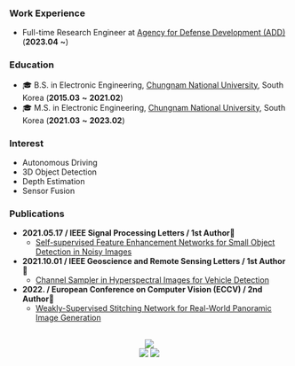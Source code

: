 ### Work Experience
* Full-time Research Engineer at [Agency for Defense Development (ADD)](https://www.add.re.kr/eps) (**2023.04** **~**)

### Education
* 🎓 B.S. in Electronic Engineering, [Chungnam National University](https://plus.cnu.ac.kr/html/en/), South Korea (**2015.03** **~** **2021.02**)
* 🎓 M.S. in Electronic Engineering, [Chungnam National University](https://plus.cnu.ac.kr/html/en/), South Korea (**2021.03** **~** **2023.02**) 

### Interest
* Autonomous Driving
* 3D Object Detection  
* Depth Estimation
* Sensor Fusion

### Publications
* **2021.05.17 / IEEE Signal Processing Letters / 1st Author🥇**
	* [Self-supervised Feature Enhancement Networks for Small Object Detection in Noisy Images](https://ieeexplore.ieee.org/document/9432743)
* **2021.10.01 / IEEE Geoscience and Remote Sensing Letters / 1st Author🥇**
	* [Channel Sampler in Hyperspectral Images for Vehicle Detection](https://ieeexplore.ieee.org/abstract/document/9555818)
* **2022. / European Conference on Computer Vision (ECCV) / 2nd Author🥈**
	* [Weakly-Supervised Stitching Network for Real-World Panoramic Image Generation](https://arxiv.org/abs/2209.05968)
	
<br/>
<div align=center>
<a href="https://github.com/2gunsu">
	<img src="https://github-readme-stats.vercel.app/api?username=2gunsu">
</a>
</div>

<!--
[![stats](https://github-readme-stats.vercel.app/api?username=2gunsu)](https://github.com/2gunsu)
-->

<div align=center>
<a href="https://www.linkedin.com/in/geonsoo-lee"><img src="https://img.shields.io/badge/-LinkedIn-blue?style=flat-square&logo=Linkedin&logoColor=white&link=https://www.linkedin.com/in/geonsoo-lee"/></a>
<a href="mailto:201501760@o.cnu.ac.kr"><img src="https://img.shields.io/badge/Gmail-d14836?style=flat-square&logo=Gmail&logoColor=white&link=mailto:201501760@o.cnu.ac.kr)/"></a>
</div>

<!--
<div align=center>
<a href="https://velog.io/@2gunsu/"><img src="http://img.shields.io/badge/-Blog-black?style=flat-square&logo=github&link=https://velog.io/@2gunsu/"/></a>
<a href="https://www.linkedin.com/in/geonsoo-lee"><img src="https://img.shields.io/badge/-LinkedIn-blue?style=flat-square&logo=Linkedin&logoColor=white&link=https://www.linkedin.com/in/geonsoo-lee"/></a>
<a href="mailto:201501760@o.cnu.ac.kr"><img src="https://img.shields.io/badge/201501760@o.cnu.ac.kr-d14836?style=flat-square&logo=Gmail&logoColor=white&link=mailto:201501760@o.cnu.ac.kr)/"></a>
</div>
-->

<!--
**2gunsu/2gunsu** is a ✨ _special_ ✨ repository because its `README.md` (this file) appears on your GitHub profile.

Here are some ideas to get you started:

- 🔭 I’m currently working on ...
- 🌱 I’m currently learning ...
- 👯 I’m looking to collaborate on ...
- 🤔 I’m looking for help with ...
- 💬 Ask me about ...
- 📫 How to reach me: ...
- 😄 Pronouns: ...
- ⚡ Fun fact: ...
-->
